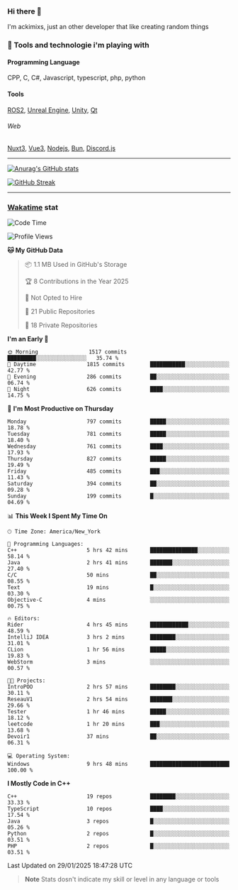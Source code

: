 ### Hi there 👋

I'm ackimixs, just an other developer that like creating random things

### 🧰 Tools and technologie i'm playing with

#### Programming Language
CPP, C, C#, Javascript, typescript, php, python

#### Tools
[ROS2](https://ros.org/), [Unreal Engine](https://www.unrealengine.com), [Unity](https://unity.com/), [Qt](https://www.qt.io/)

###### Web
[Nuxt3](https://nuxt.com/), [Vue3](https://vuejs.org/), [Nodejs](https://nodejs.org), [Bun](https://bun.sh/), [Discord.js](https://discord.js.org/)

---

[![Anurag's GitHub stats](https://github-readme-stats.vercel.app/api?username=ackimixs&show_icons=true&theme=github_dark&count_private=true)](https://github.com/anuraghazra/github-readme-stats)

[![GitHub Streak](https://github-readme-streak-stats.herokuapp.com?user=Ackimixs&theme=github-dark-blue&date_format=j%20M%5B%20Y%5D&mode=weekly)](https://git.io/streak-stats)

---
 
 ### [Wakatime](https://wakatime.com/) stat

<!--START_SECTION:waka-->
![Code Time](http://img.shields.io/badge/Code%20Time-1%2C408%20hrs%2036%20mins-blue)

![Profile Views](http://img.shields.io/badge/Profile%20Views-0-blue)

**🐱 My GitHub Data** 

> 📦 1.1 MB Used in GitHub's Storage 
 > 
> 🏆 8 Contributions in the Year 2025
 > 
> 🚫 Not Opted to Hire
 > 
> 📜 21 Public Repositories 
 > 
> 🔑 18 Private Repositories 
 > 
**I'm an Early 🐤** 

```text
🌞 Morning                1517 commits        █████████░░░░░░░░░░░░░░░░   35.74 % 
🌆 Daytime                1815 commits        ███████████░░░░░░░░░░░░░░   42.77 % 
🌃 Evening                286 commits         ██░░░░░░░░░░░░░░░░░░░░░░░   06.74 % 
🌙 Night                  626 commits         ████░░░░░░░░░░░░░░░░░░░░░   14.75 % 
```
📅 **I'm Most Productive on Thursday** 

```text
Monday                   797 commits         █████░░░░░░░░░░░░░░░░░░░░   18.78 % 
Tuesday                  781 commits         █████░░░░░░░░░░░░░░░░░░░░   18.40 % 
Wednesday                761 commits         ████░░░░░░░░░░░░░░░░░░░░░   17.93 % 
Thursday                 827 commits         █████░░░░░░░░░░░░░░░░░░░░   19.49 % 
Friday                   485 commits         ███░░░░░░░░░░░░░░░░░░░░░░   11.43 % 
Saturday                 394 commits         ██░░░░░░░░░░░░░░░░░░░░░░░   09.28 % 
Sunday                   199 commits         █░░░░░░░░░░░░░░░░░░░░░░░░   04.69 % 
```


📊 **This Week I Spent My Time On** 

```text
🕑︎ Time Zone: America/New_York

💬 Programming Languages: 
C++                      5 hrs 42 mins       ███████████████░░░░░░░░░░   58.14 % 
Java                     2 hrs 41 mins       ███████░░░░░░░░░░░░░░░░░░   27.40 % 
C/C                      50 mins             ██░░░░░░░░░░░░░░░░░░░░░░░   08.55 % 
Text                     19 mins             █░░░░░░░░░░░░░░░░░░░░░░░░   03.30 % 
Objective-C              4 mins              ░░░░░░░░░░░░░░░░░░░░░░░░░   00.75 % 

🔥 Editors: 
Rider                    4 hrs 45 mins       ████████████░░░░░░░░░░░░░   48.59 % 
IntelliJ IDEA            3 hrs 2 mins        ████████░░░░░░░░░░░░░░░░░   31.01 % 
CLion                    1 hr 56 mins        █████░░░░░░░░░░░░░░░░░░░░   19.83 % 
WebStorm                 3 mins              ░░░░░░░░░░░░░░░░░░░░░░░░░   00.57 % 

🐱‍💻 Projects: 
IntroPOO                 2 hrs 57 mins       ████████░░░░░░░░░░░░░░░░░   30.11 % 
ReseauV1                 2 hrs 54 mins       ███████░░░░░░░░░░░░░░░░░░   29.66 % 
Tester                   1 hr 46 mins        █████░░░░░░░░░░░░░░░░░░░░   18.12 % 
leetcode                 1 hr 20 mins        ███░░░░░░░░░░░░░░░░░░░░░░   13.68 % 
Devoir1                  37 mins             ██░░░░░░░░░░░░░░░░░░░░░░░   06.31 % 

💻 Operating System: 
Windows                  9 hrs 48 mins       █████████████████████████   100.00 % 
```

**I Mostly Code in C++** 

```text
C++                      19 repos            ████████░░░░░░░░░░░░░░░░░   33.33 % 
TypeScript               10 repos            ████░░░░░░░░░░░░░░░░░░░░░   17.54 % 
Java                     3 repos             █░░░░░░░░░░░░░░░░░░░░░░░░   05.26 % 
Python                   2 repos             █░░░░░░░░░░░░░░░░░░░░░░░░   03.51 % 
PHP                      2 repos             █░░░░░░░░░░░░░░░░░░░░░░░░   03.51 % 
```




 Last Updated on 29/01/2025 18:47:28 UTC
<!--END_SECTION:waka-->

> **Note**
> Stats dosn't indicate my skill or level in any language or tools
